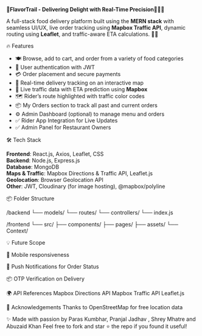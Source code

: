 🍔**FlavorTrail - Delivering Delight with Real-Time Precision**🚴‍♂️📍

A full-stack food delivery platform built using the **MERN stack** with seamless UI/UX, live order tracking using **Mapbox Traffic API**, dynamic routing using **Leaflet**, and traffic-aware ETA calculations. 🧭🍕

🔥 Features

- 🍽️ Browse, add to cart, and order from a variety of food categories
- 👤 User authentication with JWT
- 💳 Order placement and secure payments
- 📍 Real-time delivery tracking on an interactive map
- 🚦 Live traffic data with ETA prediction using **Mapbox**
- 🗺️ Rider’s route highlighted with traffic color codes
- 📦 My Orders section to track all past and current orders
- ⚙️ Admin Dashboard (optional) to manage menu and orders
- ✅ Rider App Integration for Live Updates
- ✅ Admin Panel for Restaurant Owners

🛠️ Tech Stack

**Frontend**: React.js, Axios, Leaflet, CSS  
**Backend**: Node.js, Express.js  
**Database**: MongoDB  
**Maps & Traffic**: Mapbox Directions & Traffic API, Leaflet.js  
**Geolocation**: Browser Geolocation API  
**Other**: JWT, Cloudinary (for image hosting), @mapbox/polyline


📦 Folder Structure

/backend
  └── models/
  └── routes/
  └── controllers/
  └── index.js

/frontend
  └── src/
      ├── components/
      ├── pages/
      ├── assets/
      └── Context/


💡 Future Scope

📱 Mobile responsiveness

🔔 Push Notifications for Order Status

📦 OTP Verification on Delivery

🌍 API References
Mapbox Directions API
Mapbox Traffic API
Leaflet.js

🙌 Acknowledgements
Thanks to OpenStreetMap for free location data

✨ Made with passion by Paras Kumbhar, Pranjal Jadhav , Shrey Mhatre and Abuzaid Khan
Feel free to fork and star ⭐ the repo if you found it useful!
